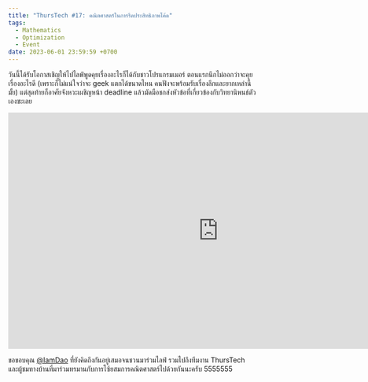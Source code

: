 ```yaml
---
title: "ThursTech #17: คณิตศาสตร์ในการรีดประสิทธิภาพโค้ด"
tags:
  - Mathematics
  - Optimization
  - Event
date: 2023-06-01 23:59:59 +0700
---
```


วันนี้ได้รับโอกาสเชิญให้ไปไลฟ์พูดคุยเรื่องอะไรก็ได้กับชาวโปรแกรมเมอร์ ตอนแรกนึกไม่ออกว่าจะคุยเรื่องอะไรดี (เพราะก็ไม่แน่ใจว่าจะ geek แตกได้ขนาดไหน คนฟังจะพร้อมรับเรื่องลึกและยากเหล่านี้มั้ย) แต่สุดท้ายก็อาศัยจังหวะเผชิญหน้า deadline แล้วมัดมือชกส่งหัวข้อที่เกี่ยวข้องกับวิทยานิพนธ์ตัวเองซะเลย

<iframe width="853" height="480" src="https://www.youtube.com/embed/QHV5bwC1KKM" title="YouTube video player" frameborder="0" allow="accelerometer; autoplay; clipboard-write; encrypted-media; gyroscope; picture-in-picture; web-share" allowfullscreen></iframe>

ขอขอบคุณ [@IamDao][] ที่ยังคิดถึงกันอยู่เสมอจนชวนมาร่วมไลฟ์ รวมไปถึงทีมงาน ThursTech และผู้ชมทางบ้านที่มาร่วมทรมานกับการโซ้ยสมการคณิตศาสตร์ไปด้วยกันนะครับ 5555555


[@IamDao]: //twitter.com/IamDao